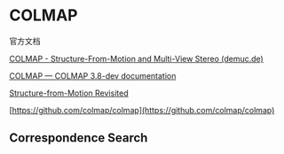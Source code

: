 # COLMAP

官方文档

[COLMAP - Structure-From-Motion and Multi-View Stereo (demuc.de)](https://demuc.de/colmap/#tutorial)

[COLMAP — COLMAP 3.8-dev documentation](https://colmap.github.io/index.html)

[Structure-from-Motion Revisited](./papers/Structure-from-Motion.pdf)

[https://github.com/colmap/colmap](https://github.com/colmap/colmap)

## Correspondence Search